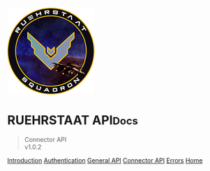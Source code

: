 <!-- _coverpage.md -->

![logo](../../static/Logo200x200.png)

# RUEHRSTAAT API<small>Docs</small>

> Connector API<br>v1.0.2

[Introduction](/api/#api-documentation)
[Authentication](/api/authentication/#api-documentation)
[General API](/api/general/#api-documentation)
[Connector API](#api-documentation)
[Errors](/api/errors/#api-documentation)
[Home](/)
